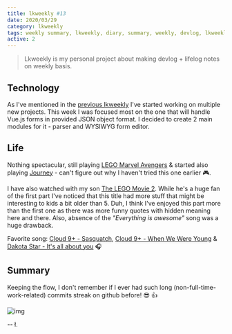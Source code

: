 ```yaml
---
title: lkweekly #13
date: 2020/03/29
category: lkweekly
tags: weekly summary, lkweekly, diary, summary, weekly, devlog, lkweekly2020, js, javascript, vue, vue.js
active: 2
---
```


> Lkweekly is my personal project about making devlog + lifelog notes on weekly basis.

## Technology

As I've mentioned in the [previous lkweekly](/lkweekly-12/) I've started working on multiple new projects. This week I was focused most on the one that will handle Vue.js forms in provided JSON object format. I decided to create 2 main modules for it - parser and WYSIWYG form editor.

## Life

Nothing spectacular, still playing [LEGO Marvel Avengers](https://www.playstation.com/en-gb/games/lego-marvels-avengers-ps4/) & started also playing [Journey](https://www.playstation.com/en-gb/games/journey-ps4/) - can't figure out why I haven't tried this one earlier 🎮.

I have also watched with my son [The LEGO Movie 2](https://www.imdb.com/title/tt3513498/). While he's a huge fan of the first part I've noticed that this title had more stuff that might be interesting to kids a bit older than 5. Duh, I think I've enjoyed this part more than the first one as there was more funny quotes with hidden meaning here and there. Also, absence of the *"Everything is awesome"* song was a huge drawback.

Favorite song: [Cloud 9+ - Sasquatch](https://open.spotify.com/track/3D7fCiY3zy2ay9l6KnqIIg?si=SgkT0f3cRCC2STfRQqc-TQ), [Cloud 9+ - When We Were Young](https://open.spotify.com/track/75QtXqJNXaEaB8JR38OUfr?si=qXmAPzRqRDqRD6BrIOTHZQ) & [Dakota Star - It's all about you](https://www.youtube.com/watch?v=-jI_NpFV70Y) 🎧

## Summary

Keeping the flow, I don't remember if I ever had such long (non-full-time-work-related) commits streak on github before! 😎 👍

![img](/static/github-streak-1.png)

-- ł.
